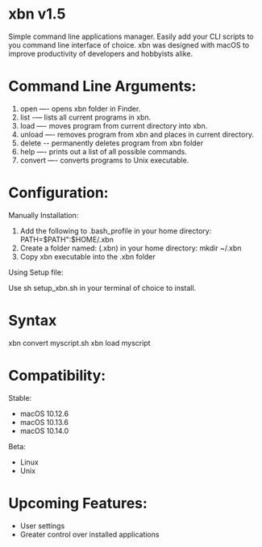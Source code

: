 # xbn v1.5
Simple command line applications manager. Easily add your CLI scripts to you command line interface of choice. xbn was designed with macOS to improve productivity of developers and hobbyists alike.

# Command Line Arguments:
  1. open     —-   opens xbn folder in Finder.
  2. list     -—   lists all current programs in xbn.
  3. load     —-   moves program from current directory into xbn.
  4. unload   —-   removes program from xbn and places in current directory.
  5. delete   --   permanently deletes program from xbn folder
  6. help     —-   prints out a list of all possible commands.
  7. convert  —-   converts programs to Unix executable.

# Configuration:
Manually Installation:
1. Add the following to .bash_profile in your home directory:    PATH=$PATH":$HOME/.xbn
2. Create a folder named: (.xbn) in your home directory:    mkdir ~/.xbn
3. Copy xbn executable into the .xbn folder

Using Setup file:

Use sh setup_xbn.sh in your terminal of choice to install.

# Syntax
xbn convert myscript.sh
xbn load myscript

# Compatibility:
Stable:
- macOS 10.12.6
- macOS 10.13.6
- macOS 10.14.0

Beta:
- Linux
- Unix

# Upcoming Features:
 - User settings
 - Greater control over installed applications

